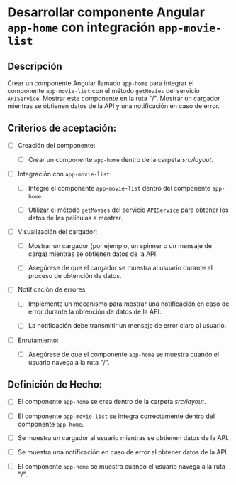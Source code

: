 # Desarrollar componente Angular `app-home` con integración `app-movie-list`

## Descripción

Crear un componente Angular llamado `app-home` para integrar el componente `app-movie-list` con el método `getMovies` del servicio `APIService`. Mostrar este componente en la ruta "/". Mostrar un cargador mientras se obtienen datos de la API y una notificación en caso de error.

## Criterios de aceptación:

- [ ] Creación del componente:

    - [ ] Crear un componente `app-home` dentro de la carpeta _src/layout_.

- [ ] Integración con `app-movie-list`:

    - [ ] Integre el componente `app-movie-list` dentro del componente `app-home`.

    - [ ] Utilizar el método `getMovies` del servicio `APIService` para obtener los datos de las películas a mostrar.

- [ ] Visualización del cargador:

    - [ ] Mostrar un cargador (por ejemplo, un spinner o un mensaje de carga) mientras se obtienen datos de la API.

    - [ ] Asegúrese de que el cargador se muestra al usuario durante el proceso de obtención de datos.

- [ ] Notificación de errores:

    - [ ] Implemente un mecanismo para mostrar una notificación en caso de error durante la obtención de datos de la API.

    - [ ] La notificación debe transmitir un mensaje de error claro al usuario.

- [ ] Enrutamiento:

    - [ ] Asegúrese de que el componente `app-home` se muestra cuando el usuario navega a la ruta "/".

## Definición de Hecho:

- [ ] El componente `app-home` se crea dentro de la carpeta _src/layout_.

- [ ] El componente `app-movie-list` se integra correctamente dentro del componente `app-home`.

- [ ] Se muestra un cargador al usuario mientras se obtienen datos de la API.

- [ ] Se muestra una notificación en caso de error al obtener datos de la API.

- [ ] El componente `app-home` se muestra cuando el usuario navega a la ruta "/".
